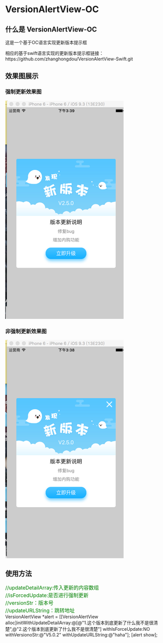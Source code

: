 # VersionAlertView-OC

<html>
<body>
<h2>什么是 VersionAlertView-OC</h2>
<p>这是一个基于OC语言实现更新版本提示框</p>
<p>相应的基于swift语言实现的更新版本提示框链接：https://github.com/zhanghongdou/VersionAlertView-Swift.git</p>
<h2>效果图展示</h2>

<h3>强制更新效果图</h3>
<p><img src="picture/0BDF60CA-4EC4-4D43-ABB7-72A9A72CAAB4.png"/></p>

<h3>非强制更新效果图</h3>
<p><img src="picture/1D46FF2A-9410-4347-8E4C-0D802044D4CF.png"/></p>


<h2>使用方法</h2>
<p style="font-size:16px">

<span style="font-size:16px;color:green;">//updateDetailArray:传入更新的内容数组</span></br>
<span style="font-size:16px;color:green;">//isForcedUpdate:是否进行强制更新</span></br>
<span style="font-size:16px;color:green;">//versionStr：版本号</span></br>
<span style="font-size:16px;color:green;">//updateURLString：跳转地址</span></br>
 VersionAlertView *alert = [[VersionAlertView alloc]initWithUpdateDetailArray:@[@"1.这个版本到底更新了什么我不是很清楚",@"2.这个版本到底更新了什么我不是很清楚"] withIsForceUpdate:NO withVersionoStr:@"V5.0.2" withUpdateURLString:@"haha"];
 [alert show];</br>
</p>
</body>

</html>